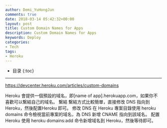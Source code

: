 ```yaml
---
author: Demi_YuHongJun
comments: true
date: 2018-03-14 05:42:32+00:00
layout: post
title: Custom Domain Names for Apps
description: Custom Domain Names for Apps
keywords: Deploy
categories:
- Tech
tags:
- Heroku
---
```

* 目录
{:toc}
---

https://devcenter.heroku.com/articles/custom-domains

Heroku 會提供一個預設的域名，即[name of app].herokuapp.com，如果你不喜歡可以繫結自己的域名。 繫結 繫結方式比較簡單，直接修改 DNS 指向到 Heroku，然後配置Heroku 即可。
修改 DNS 在 Heroku 專案目錄使用 heroku domains 命令檢視當前專案的域名，為 DNS 新增 CNAME 指向到該域名。
配置 Heroku 使用 heroku domains:add 命令新增域名到 Heroku，然後等待即可。
